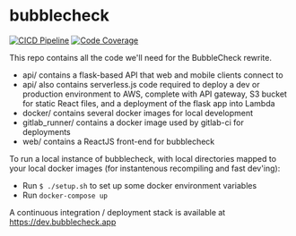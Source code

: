 # bubblecheck
[![CICD Pipeline](https://gitlab.com/taylorreece/bubblecheck/badges/master/pipeline.svg)](https://gitlab.com/taylorreece/bubblecheck/pipelines)
[![Code Coverage](https://gitlab.com/taylorreece/bubblecheck/badges/master/coverage.svg?job=coverage)](https://gitlab.com/taylorreece/bubblecheck)

This repo contains all the code we'll need for the BubbleCheck rewrite.

* api/ contains a flask-based API that web and mobile clients connect to
* api/ also contains serverless.js code required to deploy a dev or production environment to AWS, complete with API gateway, S3 bucket for static React files, and a deployment of the flask app into Lambda
* docker/ contains several docker images for local development
* gitlab_runner/ contains a docker image used by gitlab-ci for deployments
* web/ contains a ReactJS front-end for bubblecheck

To run a local instance of bubblecheck, with local directories mapped to your local docker images (for instantenous recompiling and fast dev'ing):

  * Run `$ ./setup.sh` to set up some docker environment variables
  * Run `docker-compose up`

A continuous integration / deployment stack is available at https://dev.bubblecheck.app
